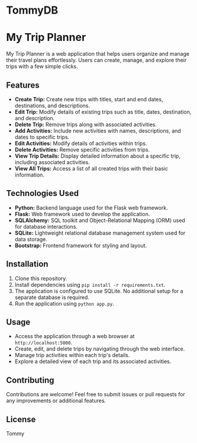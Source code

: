 # TommyDB
# My Trip Planner

My Trip Planner is a web application that helps users organize and manage their travel plans effortlessly. Users can create, manage, and explore their trips with a few simple clicks.

## Features

- **Create Trip:** Create new trips with titles, start and end dates, destinations, and descriptions.
- **Edit Trip:** Modify details of existing trips such as title, dates, destination, and description.
- **Delete Trip:** Remove trips along with associated activities.
- **Add Activities:** Include new activities with names, descriptions, and dates to specific trips.
- **Edit Activities:** Modify details of activities within trips.
- **Delete Activities:** Remove specific activities from trips.
- **View Trip Details:** Display detailed information about a specific trip, including associated activities.
- **View All Trips:** Access a list of all created trips with their basic information.

## Technologies Used

- **Python:** Backend language used for the Flask web framework.
- **Flask:** Web framework used to develop the application.
- **SQLAlchemy:** SQL toolkit and Object-Relational Mapping (ORM) used for database interactions.
- **SQLite:** Lightweight relational database management system used for data storage.
- **Bootstrap:** Frontend framework for styling and layout.

## Installation

1. Clone this repository.
2. Install dependencies using `pip install -r requirements.txt`.
3. The application is configured to use SQLite. No additional setup for a separate database is required.
4. Run the application using `python app.py`.

## Usage

- Access the application through a web browser at `http://localhost:5000`.
- Create, edit, and delete trips by navigating through the web interface.
- Manage trip activities within each trip's details.
- Explore a detailed view of each trip and its associated activities.

## Contributing

Contributions are welcome! Feel free to submit issues or pull requests for any improvements or additional features.

## License
Tommy
